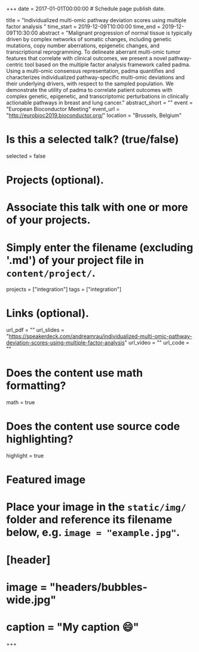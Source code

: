 +++
date = 2017-01-01T00:00:00  # Schedule page publish date.

title = "Individualized multi-omic pathway deviation scores using multiple factor analysis "
time_start = 2019-12-09T10:00:00
time_end = 2019-12-09T10:30:00
abstract = "Malignant progression of normal tissue is typically driven by complex networks of somatic changes, including genetic mutations, copy number aberrations, epigenetic changes, and transcriptional reprogramming. To delineate aberrant multi-omic tumor features that correlate with clinical outcomes, we present a novel pathway-centric tool based on the multiple factor analysis framework called padma. Using a multi-omic consensus representation, padma quantifies and characterizes individualized pathway-specific multi-omic deviations and their underlying drivers, with respect to the sampled population. We demonstrate the utility of padma to correlate patient outcomes with complex genetic, epigenetic, and transcriptomic perturbations in clinically actionable pathways in breast and lung cancer."
abstract_short = ""
event = "European Bioconductor Meeting"
event_url = "http://eurobioc2019.bioconductor.org/"
location = "Brussels, Belgium"

# Is this a selected talk? (true/false)
selected = false

# Projects (optional).
#   Associate this talk with one or more of your projects.
#   Simply enter the filename (excluding '.md') of your project file in `content/project/`.
projects = ["integration"]
tags = ["integration"]

# Links (optional).
url_pdf = ""
url_slides = "https://speakerdeck.com/andreamrau/individualized-multi-omic-pathway-deviation-scores-using-multiple-factor-analysis"
url_video = ""
url_code = ""

# Does the content use math formatting?
math = true

# Does the content use source code highlighting?
highlight = true

# Featured image
# Place your image in the `static/img/` folder and reference its filename below, e.g. `image = "example.jpg"`.
# [header]
# image = "headers/bubbles-wide.jpg"
# caption = "My caption :smile:"

+++

<script async class="speakerdeck-embed" data-id="c9240a1e39fa4c4a8c6c878313d02957" data-ratio="1.77777777777778" src="//speakerdeck.com/assets/embed.js"></script>